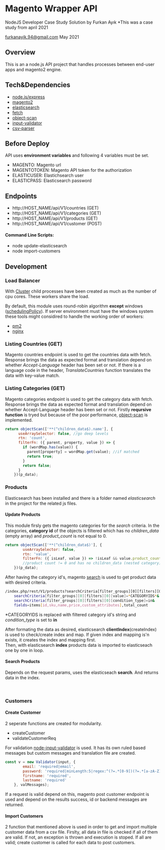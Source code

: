 # Magento Wrapper API
NodeJS Developer Case Study Solution by Furkan Ayık
*This was a case study from april 2021

[furkanayik.94@gmail.com](furkanayik.94@gmail.com)
May 2021


## Overview
This is an a node.js API project that handles processes between end-user apps and magento2 engine.

## Tech&Dependencies

- [node.js/express](http://expressjs.com/)
- [magento2](https://devdocs.magento.com/guides/v2.4/rest/bk-rest.html)
- [elasticsearch](https://www.elastic.co/guide/en/elasticsearch/client/javascript-api/current/index.html)
- [fetch](https://www.npmjs.com/package/node-fetch)
- [object-scan](https://www.npmjs.com/package/object-scan)
- [input-validator](https://www.npmjs.com/package/node-input-validator)
- [csv-parser](https://www.npmjs.com/package/csv-parser)

## Before Deploy  
API uses **environment variables** and following 4 variables must be set. 
- MAGENTO: Magento url
- MAGENTOTOKEN: Magento API token for the authorization
- ELASTICUSER: Elastichsearch user
- ELASTICPASS: Elasticsearch password 

## Endpoints 
- http://HOST_NAME/api/V1/countries (GET)
- http://HOST_NAME/api/V1/categories (GET)
- http://HOST_NAME/api/V1/products (GET)
- http://HOST_NAME/api/V1/customer (POST)

#### Command Line Scripts: 
- node update-elasticsearch 
- node import-customers

## Development 
### Load Balancer
With [Cluster](https://nodejs.org/api/cluster.html#cluster_cluster) child processes have been created as much as the number of cpu cores. These workers share the load.

By default, this module uses round-robin algorithm
 **except** windows ([schedulingPolicy](https://nodejs.org/api/cluster.html#cluster_cluster_schedulingpolicy)). If server environment must have the windows system these tools might considired to handle the working order of workers:  
 * [pm2](https://github.com/Unitech/pm2#cluster-mode-nodejs-load-balancing--zero-downtime-reload)
 * [nginx](http://nginx.org/en/docs/http/load_balancing.html)

### Listing Countries (GET) 
Magento countries endpoint is used to get the countries data with fetch. Response brings the data as expected format and translation depend on whether *Accept-Language* header has been set or not. If there is a language code in the header, *TranslateCountries* function translates the data with key-value match.

### Listing Categories (GET)
Magento categories endpoint is used to get the category data with fetch. Response brings the data as expected format and translation depend on whether Accept-Language header has been set or not. Firstly **reqursive function** is tryed but because of the poor performance, [object-scan](https://www.npmjs.com/package/object-scan) is implemented.

```javascript
return objectScan(['**(^children_data$).name'], {
      useArraySelector: false, //go deep levels
      rtn: 'count',
      filterFn: ({ parent, property, value }) => {
        if (wordMap.has(value)) { 
          parent[property] = wordMap.get(value); //if matched
          return true;
        }
        return false;
      }
    })(p_data);
```

### Products
Elasticsearch has been installed and there is a folder named *elasticsearch* in the project for the related js files. 

#### **Update Products**
This module firsly gets the magento categories for the *search* criteria. In the categories, **category id** of the objects is filtered which has no *children_data* (empty array) and *product_count* is not equal to 0. 

```javascript
return objectScan(['**(^children_data$)'], {
        useArraySelector: false,
        rtn: 'value',
        filterFn: ({ isLeaf, value }) => !isLeaf && value.product_count != 0 && value.children_data.length === 0
        //product count != 0 and has no children_data (nested category)
    })(p_data);
```

After having the category id's, magento [search](https://devdocs.magento.com/guides/v2.4/rest/performing-searches.html) is used to get product data with desired criteria.

```bash
/index.php/rest/V1/products?searchCriteria[filter_groups][0][filters][0][field]=category_id&
    searchCriteria[filter_groups][0][filters][0][value]=*CATEGORYIDS*&
    searchCriteria[filter_groups][0][filters][0][condition_type]=in&
    fields=items[id,sku,name,price,custom_attributes],total_count
```
\*CATEGORYIDS is replaced with filtered category id's string and *condition_type* is set to **in**  

After formating the data as desired, elasticsearch **clientIndex**(createIndex) is used to check/create index and map. If given index and mapping is'n exists, it creates the index and mapping first.  
Then, with elasticsearch **index** products data is imported to elasticseach one by one in loop.

#### **Search Products**
Depends on the request params, uses the elasticseach **search**. And returns data in the index.
<br/><br/><br/>

### Customers  
#### **Create Customer** 
2 seperate functions are created for modularity. 
* createCustomer
* validateCustomerReq

For validation [node-input-validator](https://www.npmjs.com/package/node-input-validator) is used. It has its own ruled based messages but custom messages and translation file are created.
```javascript
const v = new Validator(input, {
        email: 'required|email',
        password: 'required|minLength:5|regex:^(?=.*[0-9])(?=.*[a-zA-Z])([a-zA-Z0-9]+)$',
        firstname: 'required',
        lastname: 'required'
    }, valMessages);
```
If a request is valid depend on this, magento post customer endpoint is used and depend on the results success, id or backend messages are returned.

#### **Import Customers**
2 function that mentioned above is used in order to get and import multiple customer data from a csv file. Firslty, all data in file is checked if all of them are valid. If not, an exception is thrown and execution is stoped. If all are valid; create customer is called for each data to post customers.
